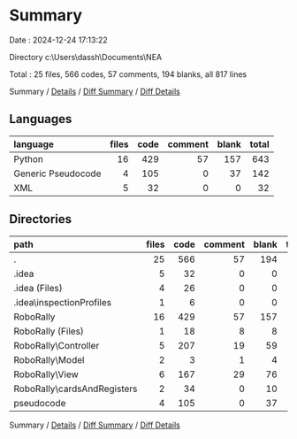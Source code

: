 # Summary

Date : 2024-12-24 17:13:22

Directory c:\\Users\\dassh\\Documents\\NEA

Total : 25 files,  566 codes, 57 comments, 194 blanks, all 817 lines

Summary / [Details](details.md) / [Diff Summary](diff.md) / [Diff Details](diff-details.md)

## Languages
| language | files | code | comment | blank | total |
| :--- | ---: | ---: | ---: | ---: | ---: |
| Python | 16 | 429 | 57 | 157 | 643 |
| Generic Pseudocode | 4 | 105 | 0 | 37 | 142 |
| XML | 5 | 32 | 0 | 0 | 32 |

## Directories
| path | files | code | comment | blank | total |
| :--- | ---: | ---: | ---: | ---: | ---: |
| . | 25 | 566 | 57 | 194 | 817 |
| .idea | 5 | 32 | 0 | 0 | 32 |
| .idea (Files) | 4 | 26 | 0 | 0 | 26 |
| .idea\\inspectionProfiles | 1 | 6 | 0 | 0 | 6 |
| RoboRally | 16 | 429 | 57 | 157 | 643 |
| RoboRally (Files) | 1 | 18 | 8 | 8 | 34 |
| RoboRally\\Controller | 5 | 207 | 19 | 59 | 285 |
| RoboRally\\Model | 2 | 3 | 1 | 4 | 8 |
| RoboRally\\View | 6 | 167 | 29 | 76 | 272 |
| RoboRally\\cardsAndRegisters | 2 | 34 | 0 | 10 | 44 |
| pseudocode | 4 | 105 | 0 | 37 | 142 |

Summary / [Details](details.md) / [Diff Summary](diff.md) / [Diff Details](diff-details.md)